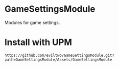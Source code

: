 # GameSettingsModule
 Modules for game settings.

# Install with UPM
```
https://github.com/eviltwo/GameSettingsModule.git?path=GameSettingsModule/Assets/GameSettingsModule
```
